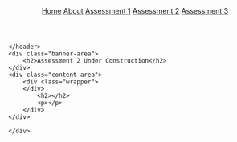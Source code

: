 <!DOCTYPE html>
<html>
<head>
	<title>Assessment 2</title>
		<link rel="stylesheet" href="css/style.css">
		<link rel="icon" href="img/star.png">
</head>
<body>

<div class="box-area">
	<header>
	<nav>
		<a href="homepage.html">Home</a>
		<a href="aboutpage.html">About</a>
		<a href="assessment1.html">Assessment 1</a>
		<a href="assessment2.html">Assessment 2</a>
		<a href="assessment3.html">Assessment 3</a>
	</nav>
	</div>

	</header>
	<div class="banner-area">
		<h2>Assessment 2 Under Construction</h2>
	</div>
	<div class="content-area">
		<div class="wrapper">
		</div>
			<h2></h2>
			<p></p>
		</div>
	</div>
</div>

		
	</div>


</body>
</html>
